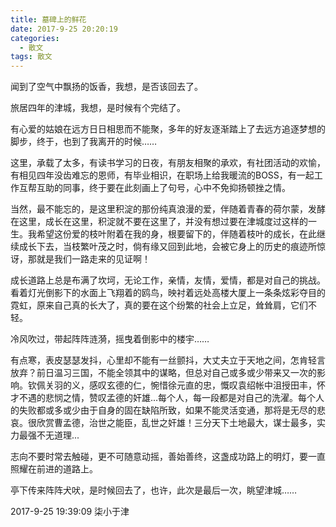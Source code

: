 ```yaml
---
title: 墓碑上的鲜花
date: 2017-9-25 20:20:19
categories:
  - 散文
tags: 散文
---
```



闻到了空气中飘扬的饭香，我想，是否该回去了。

<!-- more -->

旅居四年的津城，我想，是时候有个完结了。

有心爱的姑娘在远方日日相思而不能聚，多年的好友逐渐踏上了去远方追逐梦想的脚步，终于，也到了我离开的时候……

这里，承载了太多，有读书学习的日夜，有朋友相聚的承欢，有社团活动的欢愉，有相见四年没齿难忘的恩师，有毕业相识，在职场上给我暖流的BOSS，有一起工作互帮互助的同事，终于要在此刻画上了句号，心中不免抑扬顿挫之情。

当然，最不能忘的，是这里积淀的那份纯真浪漫的爱，伴随着青春的荷尔蒙，发酵在这里，成长在这里，积淀就不要在这里了，并没有想过要在津城度过这样的一生。我希望这份爱的枝叶附着在我的身，根要留下的，伴随着枝叶的成长，在此继续成长下去，当枝繁叶茂之时，倘有缘又回到此地，会被它身上的历史的痕迹所惊讶，那就是我们一路走来的见证啊！

成长道路上总是布满了坎坷，无论工作，亲情，友情，爱情，都是对自己的挑战。看着灯光倒影下的水面上飞翔着的鸥鸟，映衬着远处高楼大厦上一条条炫彩夺目的霓虹，原来自己真的长大了，真的要在这个纷繁的社会上立足，耸耸肩，它们不轻。

冷风吹过，带起阵阵涟漪，摇曳着倒影中的楼宇……

有点寒，表皮瑟瑟发抖，心里却不能有一丝颤抖，大丈夫立于天地之间，怎肯轻言放弃？前日温习三国，不能全领其中的谋略，但总对自己或多或少带来又一次的影响。钦佩关羽的义，感叹玄德的仁，惋惜徐元直的忠，慨叹袁绍帐中沮授田丰，怀才不遇的悲悯之情，赞叹孟德的奸雄...每个人，每一段都是对自己的洗濯。每个人的失败都或多或少由于自身的固在缺陷所致，如果不能灵活变通，那将是无尽的悲哀。很欣赏曹孟德，治世之能臣，乱世之奸雄！三分天下土地最大，谋士最多，实力最强不无道理...

志向不要时常去触碰，更不可随意动摇，善始善终，这盏成功路上的明灯，要一直照耀在前进的道路上。

亭下传来阵阵犬吠，是时候回去了，也许，此次是最后一次，眺望津城……

2017-9-25 19:39:09 柒小于津